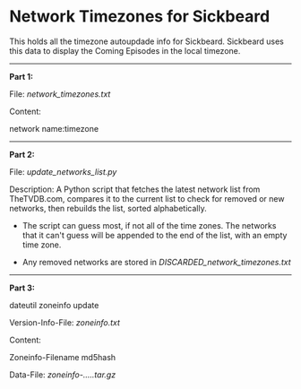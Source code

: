 Network Timezones for Sickbeard
====================

This holds all the timezone autoupdade info for Sickbeard. Sickbeard uses this data to display the Coming Episodes in the local timezone.

----------

**Part 1:**

File: *network_timezones.txt*

Content:

network name:timezone


----------


**Part 2:**

File: *update_networks_list.py*

Description: A Python script that fetches the latest network list from TheTVDB.com,
compares it to the current list to check for removed or new networks,
then rebuilds the list, sorted alphabetically.

* The script can guess most, if not all of the time zones.
The networks that it can't guess will be appended to the end of the list,
with an empty time zone.

* Any removed networks are stored in *DISCARDED_network_timezones.txt*


----------


**Part 3:**

dateutil zoneinfo update

Version-Info-File: *zoneinfo.txt*

Content:

Zoneinfo-Filename md5hash


Data-File: *zoneinfo-.....tar.gz*
